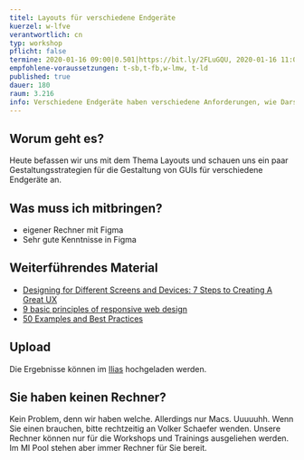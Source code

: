 ```yaml
---
titel: Layouts für verschiedene Endgeräte
kuerzel: w-lfve
verantwortlich: cn
typ: workshop
pflicht: false
termine: 2020-01-16 09:00|0.501|https://bit.ly/2FLuGQU, 2020-01-16 11:00|0.502|https://bit.ly/2QPeoN8
empfohlene-voraussetzungen: t-sb,t-fb,w-lmw, t-ld
published: true
dauer: 180
raum: 3.216
info: Verschiedene Endgeräte haben verschiedene Anforderungen, wie Darstellungsfläche und Interaktionsmöglichkeiten. Wie entwickle ich dafür Layoutkonzepte?
---
```


## Worum geht es?
Heute befassen wir uns mit dem Thema Layouts und schauen uns ein paar Gestaltungsstrategien für die Gestaltung von GUIs für verschiedene Endgeräte an. 

## Was muss ich mitbringen?
- eigener Rechner mit Figma
- Sehr gute Kenntnisse in Figma

<!--
## Material
- [Folien: Layout und Raster](../../download/workshops/layouts-fuer-verschiedene-endgeraete/layout-und-raster.pdf)
- [Folien: Layouts mit Wireframes](../../download/workshops/layouts-fuer-verschiedene-endgeraete/layouts-mit-wireframes.pdf)
- [Folien: Layouts für verschiedene Endgeräte, inkl. Aufgabe](../../download/workshops/layouts-fuer-verschiedene-endgeraete/layouts-fuer-verschiedene-endgeraete.pdf)
- [Materialpaket: Pic of the day](../../download/workshops/layouts-fuer-verschiedene-endgeraete/pic-of-the-day.zip)
- [Rasterpapier iPad](../../download/workshops/layouts-fuer-verschiedene-endgeraete/rasterpapier-ipad.pdf)
- [Rasterpapier iPhone](../../download/workshops/layouts-fuer-verschiedene-endgeraete/rasterpapier-iphone.pdf)
-->

## Weiterführendes Material
- [Designing for Different Screens and Devices: 7 Steps to Creating A Great UX](https://theblog.adobe.com/designing-for-different-screens-and-devices-7-steps-to-creating-a-great-ux/)
- [9 basic principles of responsive web design](http://blog.froont.com/9-basic-principles-of-responsive-web-design/)
- [50 Examples and Best Practices](https://designmodo.com/responsive-design-examples/)

## Upload
Die Ergebnisse können im [Ilias](https://bit.ly/2OQiyTT) hochgeladen werden.

## Sie haben keinen Rechner?
Kein Problem, denn wir haben welche. Allerdings nur Macs. Uuuuuhh. Wenn Sie einen brauchen, bitte rechtzeitig an Volker Schaefer wenden. Unsere Rechner können nur für die Workshops und Trainings ausgeliehen werden. Im MI Pool stehen aber immer Rechner für Sie bereit.
